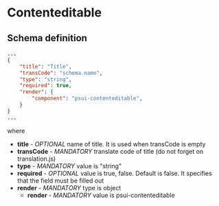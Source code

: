 # Contenteditable

## Schema definition
```json
...
{
	"title": "Title",
	"transCode": "schema.name",
	"type": "string",
	"required": true,
	"render": {
		"component": "psui-contenteditable",
	}
}
...
```

where
* **title** - *OPTIONAL* name of title. It is used when transCode is empty 
* **transCode** - *MANDATORY* translate code of title (do not forget on translation.js)
* **type** - *MANDATORY* value is "string"
* **required** - *OPTIONAL* value is true, false. Default is false. It specifies that the field must be filled out
* **render** - *MANDATORY* type is object
  * **render** - *MANDATORY* value is psui-contenteditable
  